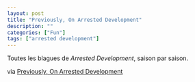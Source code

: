 ```yaml
---
layout: post
title: "Previously, On Arrested Development"
description: ""
categories: ["Fun"]
tags: ["arrested development"]
---
```


Toutes les blagues de *Arrested Development*, saison par saison.

via [Previously, On Arrested Development][1]

[1]: http://apps.npr.org/arrested-development/
